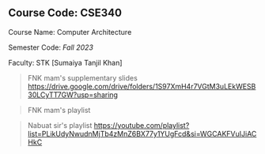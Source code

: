 ## Course Code: **CSE340**

Course Name: Computer Architecture

Semester Code: *Fall 2023*

Faculty: STK [Sumaiya Tanjil Khan]

> FNK mam's supplementary slides 
	https://drive.google.com/drive/folders/1S97XmH4r7VGtM3uLEkWESB30LCyTT7GW?usp=sharing

> FNK mam's playlist
	 

> Nabuat sir's playlist
	https://youtube.com/playlist?list=PLikUdyNwudnMjTb4zMnZ6BX77y1YUgFcd&si=WGCAKFVuIJiACHkC
